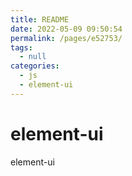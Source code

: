```yaml
---
title: README
date: 2022-05-09 09:50:54
permalink: /pages/e52753/
tags: 
  - null
categories: 
  - js
  - element-ui
---
```



# element-ui
element-ui